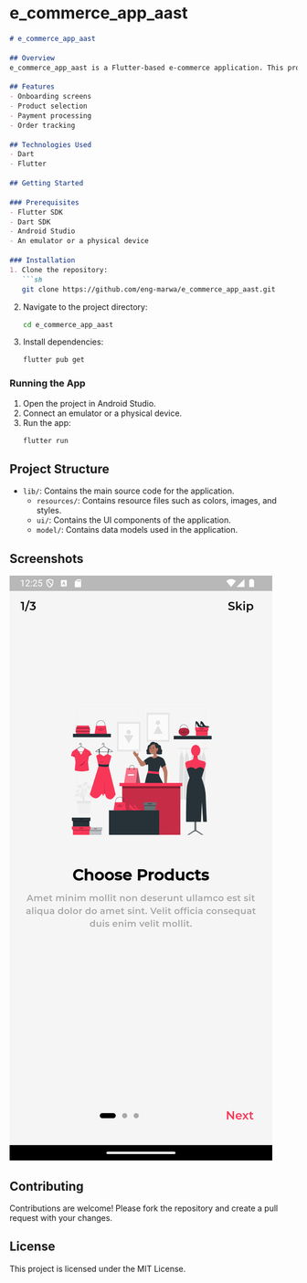 # e_commerce_app_aast

```markdown
# e_commerce_app_aast

## Overview
e_commerce_app_aast is a Flutter-based e-commerce application. This project demonstrates the use of various Flutter widgets and packages to create a seamless shopping experience.

## Features
- Onboarding screens
- Product selection
- Payment processing
- Order tracking

## Technologies Used
- Dart
- Flutter

## Getting Started

### Prerequisites
- Flutter SDK
- Dart SDK
- Android Studio
- An emulator or a physical device

### Installation
1. Clone the repository:
   ```sh
   git clone https://github.com/eng-marwa/e_commerce_app_aast.git
   ```
2. Navigate to the project directory:
   ```sh
   cd e_commerce_app_aast
   ```
3. Install dependencies:
   ```sh
   flutter pub get
   ```

### Running the App
1. Open the project in Android Studio.
2. Connect an emulator or a physical device.
3. Run the app:
   ```sh
   flutter run
   ```

## Project Structure
- `lib/`: Contains the main source code for the application.
    - `resources/`: Contains resource files such as colors, images, and styles.
    - `ui/`: Contains the UI components of the application.
    - `model/`: Contains data models used in the application.


## Screenshots
![Onboarding Screen](onboarding_screen.png)
## Contributing
Contributions are welcome! Please fork the repository and create a pull request with your changes.

## License
This project is licensed under the MIT License.
```